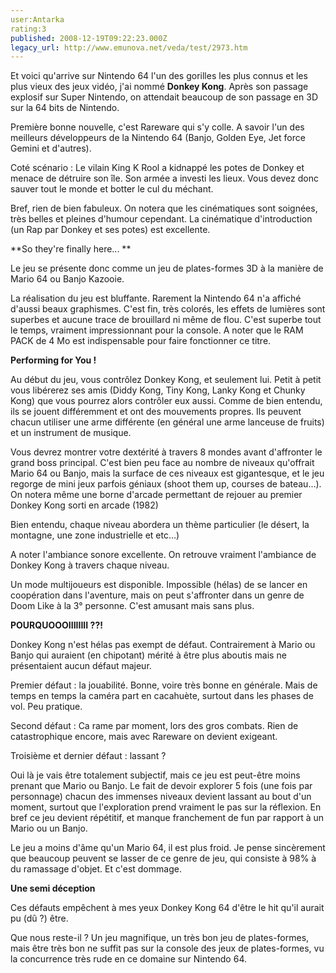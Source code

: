 ```yaml
---
user:Antarka
rating:3
published: 2008-12-19T09:22:23.000Z
legacy_url: http://www.emunova.net/veda/test/2973.htm
---
```

Et voici qu'arrive sur Nintendo 64 l'un des gorilles les plus connus et les plus vieux des jeux vidéo, j'ai nommé **Donkey Kong**. Après son passage explosif sur Super Nintendo, on attendait beaucoup de son passage en 3D sur la 64 bits de Nintendo.  

  

Première bonne nouvelle, c'est Rareware qui s'y colle. A savoir l'un des meilleurs développeurs de la Nintendo 64 (Banjo, Golden Eye, Jet force Gemini et d'autres).  

  

Coté scénario : Le vilain King K Rool a kidnappé les potes de Donkey et menace de détruire son île. Son armée a investi les lieux. Vous devez donc sauver tout le monde et botter le cul du méchant.  

  

Bref, rien de bien fabuleux. On notera que les cinématiques sont soignées, très belles et pleines d'humour cependant. La cinématique d'introduction (un Rap par Donkey et ses potes) est excellente.  

  

**So they're finally here... **  

  

Le jeu se présente donc comme un jeu de plates-formes 3D à la manière de Mario 64 ou Banjo Kazooie.  

  

La réalisation du jeu est bluffante. Rarement la Nintendo 64 n'a affiché d'aussi beaux graphismes. C'est fin, très colorés, les effets de lumières sont superbes et aucune trace de brouillard ni même de flou. C'est superbe tout le temps, vraiment impressionnant pour la console. A noter que le RAM PACK de 4 Mo est indispensable pour faire fonctionner ce titre.  

  

  

**Performing for You !**  

  

Au début du jeu, vous contrôlez Donkey Kong, et seulement lui. Petit à petit vous libérerez ses amis (Diddy Kong, Tiny Kong, Lanky Kong et Chunky Kong) que vous pourrez alors contrôler eux aussi. Comme de bien entendu, ils se jouent différemment et ont des mouvements propres. Ils peuvent chacun utiliser une arme différente (en général une arme lanceuse de fruits) et un instrument de musique.  

  

Vous devrez montrer votre dextérité à travers 8 mondes avant d'affronter le grand boss principal. C'est bien peu face au nombre de niveaux qu'offrait Mario 64 ou Banjo, mais la surface de ces niveaux est gigantesque, et le jeu regorge de mini jeux parfois géniaux (shoot them up, courses de bateau...). On notera même une borne d'arcade permettant de rejouer au premier Donkey Kong sorti en arcade (1982)  

  

Bien entendu, chaque niveau abordera un thème particulier (le désert, la montagne, une zone industrielle et etc...)  

  

A noter l'ambiance sonore excellente. On retrouve vraiment l'ambiance de Donkey Kong à travers chaque niveau.  

  

Un mode multijoueurs est disponible. Impossible (hélas) de se lancer en coopération dans l'aventure, mais on peut s'affronter dans un genre de Doom Like à la 3° personne. C'est amusant mais sans plus.  

  

  

**POURQUOOOIIIIIIII ??!**  

  

Donkey Kong n'est hélas pas exempt de défaut. Contrairement à Mario ou Banjo qui auraient (en chipotant) mérité à être plus aboutis mais ne présentaient aucun défaut majeur.  

  

Premier défaut : la jouabilité. Bonne, voire très bonne en générale. Mais de temps en temps la caméra part en cacahuète, surtout dans les phases de vol. Peu pratique.  

  

Second défaut : Ca rame par moment, lors des gros combats. Rien de catastrophique encore, mais avec Rareware on devient exigeant.  

  

Troisième et dernier défaut : lassant ?  

Oui là je vais être totalement subjectif, mais ce jeu est peut-être moins prenant que Mario ou Banjo. Le fait de devoir explorer 5 fois (une fois par personnage) chacun des immenses niveaux devient lassant au bout d'un moment, surtout que l'exploration prend vraiment le pas sur la réflexion. En bref ce jeu devient répétitif, et manque franchement de fun par rapport à un Mario ou un Banjo.  

  

Le jeu a moins d'âme qu'un Mario 64, il est plus froid. Je pense sincèrement que beaucoup peuvent se lasser de ce genre de jeu, qui consiste à 98% à du ramassage d'objet. Et c'est dommage.  

  

  

**Une semi déception**  

  

Ces défauts empêchent à mes yeux Donkey Kong 64 d'être le hit qu'il aurait pu (dû ?) être.  

  

Que nous reste-il ? Un jeu magnifique, un très bon jeu de plates-formes, mais être très bon ne suffit pas sur la console des jeux de plates-formes, vu la concurrence très rude en ce domaine sur Nintendo 64\.